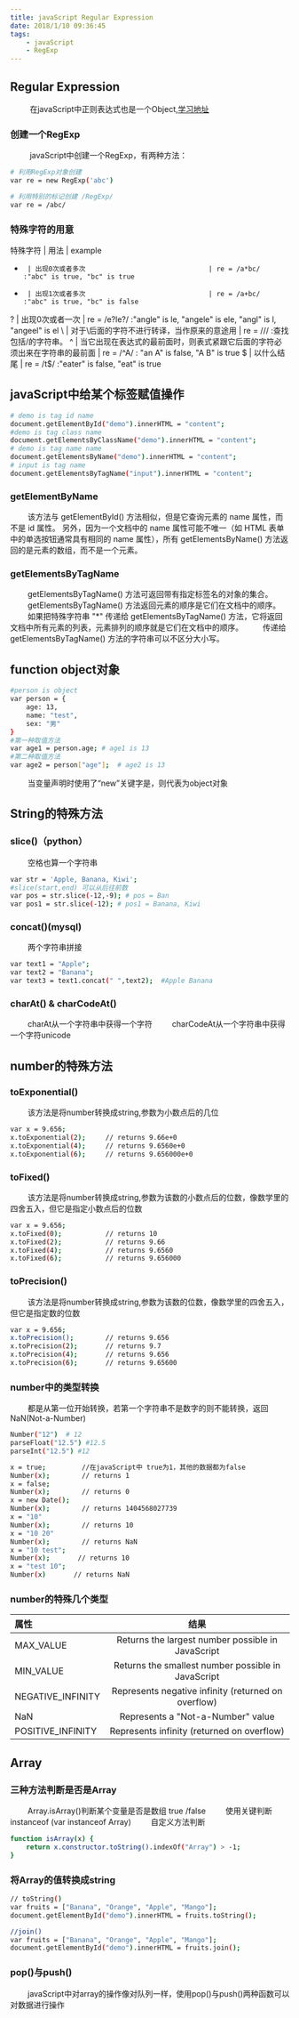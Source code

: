 ```yaml
---
title: javaScript Regular Expression 
date: 2018/1/10 09:36:45
tags: 
    - javaScript
    - RegExp
---
```


## Regular Expression

&nbsp;&nbsp;&nbsp;&nbsp;&nbsp;&nbsp;&nbsp;&nbsp;&nbsp;在javaScript中正则表达式也是一个Object,[学习地址](https://developer.mozilla.org/en-US/docs/Web/JavaScript/Guide/Regular_Expressions "javaScript regular expression")

### 创建一个RegExp
&nbsp;&nbsp;&nbsp;&nbsp;&nbsp;&nbsp;&nbsp;&nbsp;&nbsp;javaScript中创建一个RegExp，有两种方法：
``` bash
# 利用RegExp对象创建
var re = new RegExp('abc')

# 利用特别的标记创建 /RegExp/
var re = /abc/
```

### 特殊字符的用意

特殊字符   | 用法                                         | example
   *      | 出现0次或者多次                               | re = /a*bc/              :"abc" is true, "bc" is true
   +      | 出现1次或者多次                               | re = /a+bc/              :"abc" is true, "bc" is false
   ?      | 出现0次或者一次                          | re = /e?le?/         :"angle" is le, "angele" is ele, "angl" is l, "angeel" is el
   \      | 对于\后面的字符不进行转译，当作原来的意途用      | re = /\//                :查找包括/的字符串。
   ^      | 当它出现在表达式的最前面时，则表式紧跟它后面的字符必须出来在字符串的最前面  | re = /^A/   : "an A" is false, "A B" is true
   $      | 以什么结尾                                    | re = /t$/                 :"eater" is false, "eat" is true
   
## javaScript中给某个标签赋值操作

``` bash
# demo is tag id name
document.getElementById("demo").innerHTML = "content";
#demo is tag class name
document.getElementsByClassName("demo").innerHTML = "content";
# demo is tag name name
document.getElementsByName("demo").innerHTML = "content";
# input is tag name
document.getElementsByTagName("input").innerHTML = "content";
```
### getElementByName
&nbsp;&nbsp;&nbsp;&nbsp;&nbsp;&nbsp;&nbsp;&nbsp;该方法与 getElementById() 方法相似，但是它查询元素的 name 属性，而不是 id 属性。
另外，因为一个文档中的 name 属性可能不唯一（如 HTML 表单中的单选按钮通常具有相同的 name 属性），所有 getElementsByName() 方法返回的是元素的数组，而不是一个元素。

### getElementsByTagName
&nbsp;&nbsp;&nbsp;&nbsp;&nbsp;&nbsp;&nbsp;&nbsp;getElementsByTagName() 方法可返回带有指定标签名的对象的集合。
&nbsp;&nbsp;&nbsp;&nbsp;&nbsp;&nbsp;&nbsp;&nbsp;getElementsByTagName() 方法返回元素的顺序是它们在文档中的顺序。
&nbsp;&nbsp;&nbsp;&nbsp;&nbsp;&nbsp;&nbsp;&nbsp;如果把特殊字符串 "*" 传递给 getElementsByTagName() 方法，它将返回文档中所有元素的列表，元素排列的顺序就是它们在文档中的顺序。
&nbsp;&nbsp;&nbsp;&nbsp;&nbsp;&nbsp;&nbsp;&nbsp;传递给 getElementsByTagName() 方法的字符串可以不区分大小写。

## function object对象
``` bash
#person is object
var person = {
    age: 13,
    name: "test",
    sex: "男"
}
#第一种取值方法
var age1 = person.age; # age1 is 13
#第二种取值方法
var age2 = person["age"];  # age2 is 13
```
&nbsp;&nbsp;&nbsp;&nbsp;&nbsp;&nbsp;&nbsp;&nbsp;当变量声明时使用了“new”关键字是，则代表为object对象

## String的特殊方法
### slice()（python）
&nbsp;&nbsp;&nbsp;&nbsp;&nbsp;&nbsp;&nbsp;&nbsp;空格也算一个字符串
``` bash
var str = 'Apple, Banana, Kiwi';
#slice(start,end) 可以从后往前数
var pos = str.slice(-12,-9); # pos = Ban
var pos1 = str.slice(-12); # pos1 = Banana, Kiwi
``` 
### concat()(mysql)
&nbsp;&nbsp;&nbsp;&nbsp;&nbsp;&nbsp;&nbsp;&nbsp;两个字符串拼接

``` bash
var text1 = "Apple";
var text2 = "Banana";
var text3 = text1.concat(" ",text2);  #Apple Banana
```
### charAt() & charCodeAt()
&nbsp;&nbsp;&nbsp;&nbsp;&nbsp;&nbsp;&nbsp;&nbsp;charAt从一个字符串中获得一个字符
&nbsp;&nbsp;&nbsp;&nbsp;&nbsp;&nbsp;&nbsp;&nbsp;charCodeAt从一个字符串中获得一个字符unicode

## number的特殊方法
### toExponential()
&nbsp;&nbsp;&nbsp;&nbsp;&nbsp;&nbsp;&nbsp;&nbsp;该方法是将number转换成string,参数为小数点后的几位
``` bash
var x = 9.656;
x.toExponential(2);     // returns 9.66e+0
x.toExponential(4);     // returns 9.6560e+0
x.toExponential(6);     // returns 9.656000e+0
```

### toFixed()
&nbsp;&nbsp;&nbsp;&nbsp;&nbsp;&nbsp;&nbsp;&nbsp;该方法是将number转换成string,参数为该数的小数点后的位数，像数学里的四舍五入，但它是指定小数点后的位数
``` bash
var x = 9.656;
x.toFixed(0);           // returns 10
x.toFixed(2);           // returns 9.66
x.toFixed(4);           // returns 9.6560
x.toFixed(6);           // returns 9.656000
```

### toPrecision()
&nbsp;&nbsp;&nbsp;&nbsp;&nbsp;&nbsp;&nbsp;&nbsp;该方法是将number转换成string,参数为该数的位数，像数学里的四舍五入，但它是指定数的位数
``` bash
var x = 9.656;
x.toPrecision();        // returns 9.656
x.toPrecision(2);       // returns 9.7
x.toPrecision(4);       // returns 9.656
x.toPrecision(6);       // returns 9.65600
```
### number中的类型转换
&nbsp;&nbsp;&nbsp;&nbsp;&nbsp;&nbsp;&nbsp;&nbsp;都是从第一位开始转换，若第一个字符串不是数字的则不能转换，返回NaN(Not-a-Number)
``` bash
Number("12")  # 12
parseFloat("12.5") #12.5
parseInt("12.5") #12

x = true;         //在javaScript中 true为1，其他的数据都为false
Number(x);        // returns 1
x = false;     
Number(x);        // returns 0
x = new Date();
Number(x);        // returns 1404568027739
x = "10"
Number(x);        // returns 10
x = "10 20"
Number(x);        // returns NaN
x = "10 test";
Number(x);       // returns 10
x = "test 10";
Number(x)       // returns NaN  
```
### number的特殊几个类型
| 属性 | 结果 |
|:-------|:-----:|
|MAX_VALUE|	Returns the largest number possible in JavaScript|
|MIN_VALUE|	Returns the smallest number possible in JavaScript|
|NEGATIVE_INFINITY|	Represents negative infinity (returned on overflow)|
|NaN| Represents a "Not-a-Number" value|
|POSITIVE_INFINITY|	Represents infinity (returned on overflow)|

## Array
### 三种方法判断是否是Array

&nbsp;&nbsp;&nbsp;&nbsp;&nbsp;&nbsp;&nbsp;&nbsp;Array.isArray()判断某个变量是否是数组 true /false
&nbsp;&nbsp;&nbsp;&nbsp;&nbsp;&nbsp;&nbsp;&nbsp;使用关键判断instanceof (var instanceof Array)
&nbsp;&nbsp;&nbsp;&nbsp;&nbsp;&nbsp;&nbsp;&nbsp;自定义方法判断

``` bash
function isArray(x) {
    return x.constructor.toString().indexOf("Array") > -1;
}
```
### 将Array的值转换成string
``` bash
// toString()
var fruits = ["Banana", "Orange", "Apple", "Mango"];
document.getElementById("demo").innerHTML = fruits.toString();

//join()
var fruits = ["Banana", "Orange", "Apple", "Mango"];
document.getElementById("demo").innerHTML = fruits.join();

```

### pop()与push()
&nbsp;&nbsp;&nbsp;&nbsp;&nbsp;&nbsp;&nbsp;&nbsp;javaScript中对array的操作像对队列一样，使用pop()与push()两种函数可以对数据进行操作
